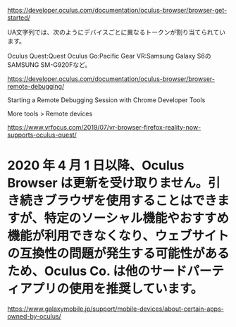 https://developer.oculus.com/documentation/oculus-browser/browser-get-started/

UA文字列では、次のようにデバイスごとに異なるトークンが割り当てられています。

Oculus Quest:Quest
Oculus Go:Pacific
Gear VR:Samsung Galaxy S6のSAMSUNG SM-G920Fなど。


https://developer.oculus.com/documentation/oculus-browser/browser-remote-debugging/

Starting a Remote Debugging Session with Chrome Developer Tools

More tools > Remote devices 


https://www.vrfocus.com/2019/07/vr-browser-firefox-reality-now-supports-oculus-quest/


# 2020 年 4 月 1 日以降、Oculus Browser は更新を受け取りません。引き続きブラウザを使用することはできますが、特定のソーシャル機能やおすすめ機能が利用できなくなり、ウェブサイトの互換性の問題が発生する可能性があるため、Oculus Co. は他のサードパーティアプリの使用を推奨しています。
https://www.galaxymobile.jp/support/mobile-devices/about-certain-apps-owned-by-oculus/
